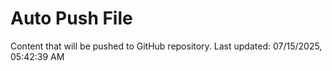 # Auto Push File

Content that will be pushed to GitHub repository.
Last updated: 07/15/2025, 05:42:39 AM